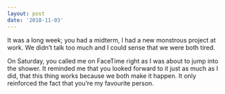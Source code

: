 ```yaml
---
layout: post
date: '2018-11-03'
---
```


It was a long week; you had a midterm, I had a new monstrous project at work. We didn’t talk too much and I could sense that we were both tired.

On Saturday, you called me on FaceTime right as I was about to jump into the shower. It reminded me that you looked forward to it just as much as I did, that this thing works because we both make it happen. It only reinforced the fact that you’re my favourite person.